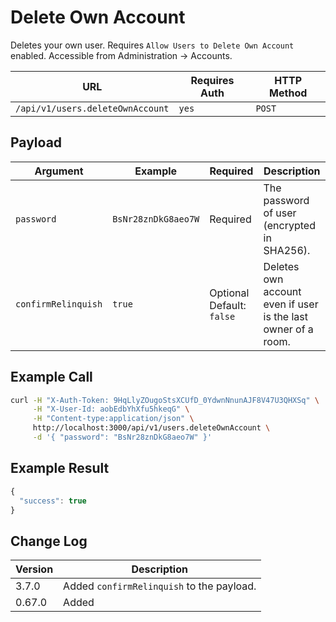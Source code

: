# Delete Own Account

Deletes your own user. Requires `Allow Users to Delete Own Account` enabled. Accessible from Administration -> Accounts.

| URL                              | Requires Auth | HTTP Method |
| -------------------------------- | ------------- | ----------- |
| `/api/v1/users.deleteOwnAccount` | `yes`         | `POST`      |

## Payload

| Argument            | Example             | Required                  | Description                                                   |
| ------------------- | ------------------- | ------------------------- | ------------------------------------------------------------- |
| `password`          | `BsNr28znDkG8aeo7W` | Required                  | The password of user (encrypted in SHA256).                   |
| `confirmRelinquish` | `true`              | Optional Default: `false` | Deletes own account even if user is the last owner of a room. |

## Example Call

```bash
curl -H "X-Auth-Token: 9HqLlyZOugoStsXCUfD_0YdwnNnunAJF8V47U3QHXSq" \
     -H "X-User-Id: aobEdbYhXfu5hkeqG" \
     -H "Content-type:application/json" \
     http://localhost:3000/api/v1/users.deleteOwnAccount \
     -d '{ "password": "BsNr28znDkG8aeo7W" }'
```

## Example Result

```javascript
{
  "success": true
}
```

## Change Log

| Version | Description                               |
| ------- | ----------------------------------------- |
| 3.7.0   | Added `confirmRelinquish` to the payload. |
| 0.67.0  | Added                                     |
